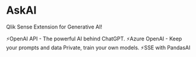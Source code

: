 # AskAI
Qlik Sense Extension for Generative AI!

⚡OpenAI API - The powerful AI behind ChatGPT.
⚡Azure OpenAI - Keep your prompts and data Private, train your own models.
⚡SSE with PandasAI
